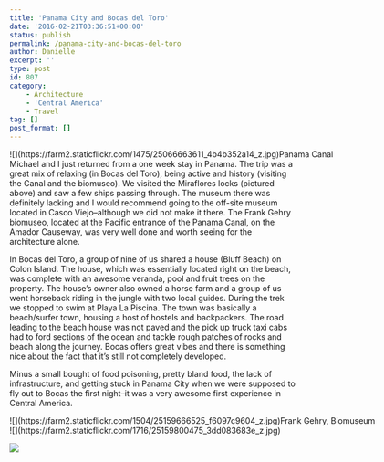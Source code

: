 ```yaml
---
title: 'Panama City and Bocas del Toro'
date: '2016-02-21T03:36:51+00:00'
status: publish
permalink: /panama-city-and-bocas-del-toro
author: Danielle
excerpt: ''
type: post
id: 807
category:
    - Architecture
    - 'Central America'
    - Travel
tag: []
post_format: []
---
```

<div class="wp-caption alignnone" style="width: 650px">![](https://farm2.staticflickr.com/1475/25066663611_4b4b352a14_z.jpg)Panama Canal

</div>Michael and I just returned from a one week stay in Panama. The trip was a great mix of relaxing (in Bocas del Toro), being active and history (visiting the Canal and the biomuseo). We visited the Miraflores locks (pictured above) and saw a few ships passing through. The museum there was definitely lacking and I would recommend going to the off-site museum located in Casco Viejo–although we did not make it there. The Frank Gehry biomuseo, located at the Pacific entrance of the Panama Canal, on the Amador Causeway, was very well done and worth seeing for the architecture alone.

In Bocas del Toro, a group of nine of us shared a house (Bluff Beach) on Colon Island. The house, which was essentially located right on the beach, was complete with an awesome veranda, pool and fruit trees on the property. The house’s owner also owned a horse farm and a group of us went horseback riding in the jungle with two local guides. During the trek we stopped to swim at Playa La Piscina. The town was basically a beach/surfer town, housing a host of hostels and backpackers. The road leading to the beach house was not paved and the pick up truck taxi cabs had to ford sections of the ocean and tackle rough patches of rocks and beach along the journey. Bocas offers great vibes and there is something nice about the fact that it’s still not completely developed.

Minus a small bought of food poisoning, pretty bland food, the lack of infrastructure, and getting stuck in Panama City when we were supposed to fly out to Bocas the first night–it was a very awesome first experience in Central America.

<div class="wp-caption alignnone" style="width: 650px">![](https://farm2.staticflickr.com/1504/25159666525_f6097c9604_z.jpg)Frank Gehry, Biomuseum

</div>![](https://farm2.staticflickr.com/1716/25159800475_3dd083683e_z.jpg)

![](https://farm2.staticflickr.com/1480/25041535712_6abe9bbe9d_z.jpg)